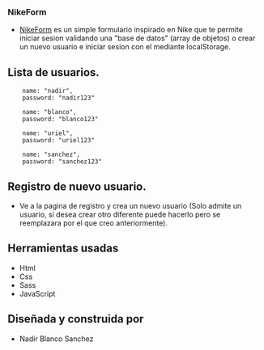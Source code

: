 ### NikeForm

- [NikeForm](https://nasanchez7.github.io/nike-form-validation/ "NikeForm") es un simple formulario inspirado en Nike que te permite iniciar sesion validando una "base de datos" (array de objetos) o crear un nuevo usuario e iniciar sesion con el mediante localStorage.

## Lista de usuarios.

        name: "nadir",
        password: "nadir123"

        name: "blanco",
        password: "blanco123"

        name: "uriel",
        password: "uriel123"

        name: "sanchez",
        password: "sanchez123"


## Registro de nuevo usuario.

- Ve a la pagina de registro y crea un nuevo usuario (Solo admite un usuario, si desea crear otro diferente puede hacerlo pero se reemplazara por el que creo anteriormente).

## Herramientas usadas

- Html
- Css
- Sass
- JavaScript

## Diseñada y construida por

- Nadir Blanco Sanchez
